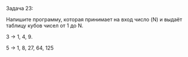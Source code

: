 Задача 23: 

Напишите программу, которая принимает на
вход число (N) и выдаёт таблицу кубов чисел от 1 до N.

3 -> 1, 4, 9.

5 -> 1, 8, 27, 64, 125